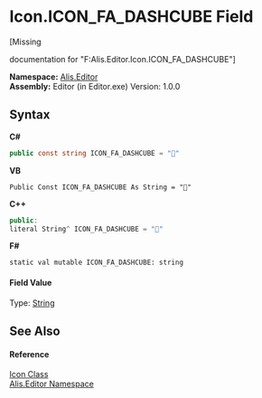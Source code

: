 # Icon.ICON_FA_DASHCUBE Field
 

\[Missing <summary> documentation for "F:Alis.Editor.Icon.ICON_FA_DASHCUBE"\]

**Namespace:**&nbsp;<a href="b150ade4-39de-a232-5f06-d3cdc1b2c538">Alis.Editor</a><br />**Assembly:**&nbsp;Editor (in Editor.exe) Version: 1.0.0

## Syntax

**C#**<br />
``` C#
public const string ICON_FA_DASHCUBE = ""
```

**VB**<br />
``` VB
Public Const ICON_FA_DASHCUBE As String = ""
```

**C++**<br />
``` C++
public:
literal String^ ICON_FA_DASHCUBE = ""
```

**F#**<br />
``` F#
static val mutable ICON_FA_DASHCUBE: string
```


#### Field Value
Type: <a href="https://docs.microsoft.com/dotnet/api/system.string" target="_blank">String</a>

## See Also


#### Reference
<a href="cc0f883c-67f8-f772-c6d7-a60b129f22a7">Icon Class</a><br /><a href="b150ade4-39de-a232-5f06-d3cdc1b2c538">Alis.Editor Namespace</a><br />